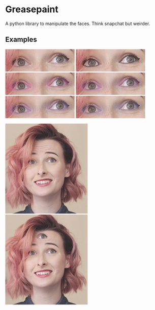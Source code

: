 # Greasepaint

A python library to manipulate the faces. Think snapchat but weirder.



## Examples

![](docs/images/eyes0.jpg)
![](docs/images/eyes1.jpg)
![](docs/images/eyes2.jpg)
![](docs/images/eyes3.jpg)
![](docs/images/eyes4.jpg)
![](docs/images/eyes5.jpg)

![org](docs/images/tessa1_src.jpg)  ![ThirdEye](docs/images/tessa1_third_eye.png) 

